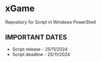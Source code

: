 # xGame
Repository for Script in Windows PowerShell

## IMPORTANT DATES
* Script release - 25/11/2024
* Script deadline - 25/11/2024